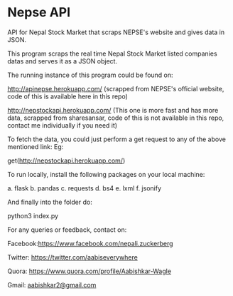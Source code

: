 # Nepse API
API for Nepal Stock Market that scraps NEPSE's website and gives data in JSON.

This program scraps the real time Nepal Stock Market listed companies datas and serves it as a JSON object.

The running instance of this program could be found on:

http://apinepse.herokuapp.com/ (scrapped from NEPSE's official website, code of this is available here in this repo)

http://nepstockapi.herokuapp.com/ (This one is more fast and has more data, scrapped from sharesansar, code of this is not available in this repo, contact me individually if you need it)

To fetch the data, you could just perform a get request to any of the above mentioned link: Eg:

  get(http://nepstockapi.herokuapp.com/)

To run locally, install the following packages on your local machine:

a. flask
b. pandas
c. requests
d. bs4
e. lxml
f. jsonify

And finally into the folder do:

  python3 index.py

For any queries or feedback, contact on: 

Facebook:https://www.facebook.com/nepali.zuckerberg 

Twitter: https://twitter.com/aabiseverywhere 

Quora: https://www.quora.com/profile/Aabishkar-Wagle 

Gmail: aabishkar2@gmail.com
